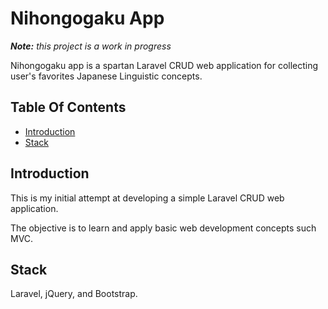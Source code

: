 # Nihongogaku App

_**Note:** this project is a work in progress_

Nihongogaku app is a spartan Laravel CRUD web application for collecting user's favorites Japanese Linguistic concepts.

## Table Of Contents

-   [Introduction](#introduction)
-   [Stack](#stack)

## Introduction

This is my initial attempt at developing a simple Laravel CRUD web application.

The objective is to learn and apply basic web development concepts such MVC.

## Stack

Laravel, jQuery, and Bootstrap.
